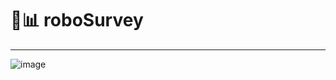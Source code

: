 # 🤖📊 roboSurvey
***
![image](https://user-images.githubusercontent.com/19554935/46252925-6bc6b080-c43e-11e8-8f9a-a89a09d2fe82.png)
